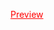 
<a style="text-decoreation:none;color:red;" href="https://manishmksaini.github.io/foodies/">Preview</a>

